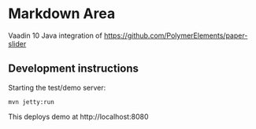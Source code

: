 # Markdown Area

Vaadin 10 Java integration of https://github.com/PolymerElements/paper-slider

## Development instructions

Starting the test/demo server:
```
mvn jetty:run
```

This deploys demo at http://localhost:8080


